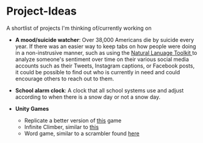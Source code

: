 # Project-Ideas
A shortlist of projects I'm thinking of/currently working on

- **A mood/suicide watcher**: Over 38,000 Americans die by suicide every year. If there was an easier way to keep tabs on how people were doing in a non-instrusive manner, such as using the [Natural Lanuage Toolkit ](https://www.nltk.org/) to analyze someone's sentiment over time on their various social media accounts such as their Tweets, Instagram captions, or Facebook posts, it could be possible to find out who is currently in need and could encourage others to reach out to them.

- **School alarm clock**: A clock that all school systems use and adjust according to when there is a snow day or not a snow day.

- **Unity Games**
    - Replicate a better version of [this](http://osa.studio/passme/) game
    - Infinite Climber, similar to [this](https://www.reddit.com/r/Unity2D/comments/9xvwm6/just_a_quick_showcase_of_my_infinite_climber_im/)
    - Word game, similar to a scrambler found [here](https://www.reddit.com/r/Unity2D/comments/9z3fki/would_love_feedback_on_my_android_word_game/)
